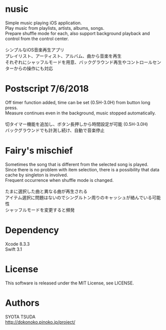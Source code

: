 # nusic
Simple music playing iOS application.  
Play music from playlists, artists, albums, songs.  
Prepare shuffle mode for each, also support background playback and control from the control center.  
<br />
シンプルなiOS音楽再生アプリ  
プレイリスト、アーティスト、アルバム、曲から音楽を再生  
それぞれにシャッフルモードを用意、バックグラウンド再生やコントロールセンターからの操作にも対応

# Postscript 7/6/2018
Off timer function added, time can be set (0.5H-3.0H) from button long press.  
Measure continues even in the background, music stopped automatically.  
<br />
切タイマー機能を追加し、ボタン長押しから時間設定が可能 (0.5H-3.0H)  
バックグラウンドでも計測し続け、自動で音楽停止

# Fairy's mischief
Sometimes the song that is different from the selected song is played.  
Since there is no problem with item selection, there is a possibility that data cache by singleton is involved.  
Frequent occurrence when shuffle mode is changed.  
<br />
たまに選択した曲と異なる曲が再生される  
アイテム選択に問題はないのでシングルトン周りのキャッシュが絡んでいる可能性  
シャッフルモードを変更すると頻発

# Dependency
Xcode 8.3.3  
Swift 3.1

# License
This software is released under the MIT License, see LICENSE.

# Authors
SYOTA TSUDA  
http://dokonoko.pinoko.jp/project/
